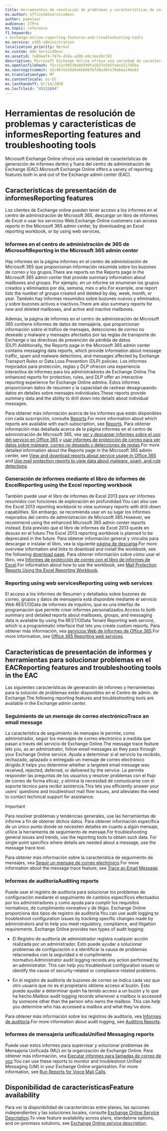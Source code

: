 ```yaml
---
title: Herramientas de resolución de problemas y características de informes
ms.author: office365servicedesc
author: pamelaar
audience: ITPro
ms.topic: reference
f1_keywords:
- exchange-online-reporting-features-and-troubleshooting-tools
ms.service: o365-administration
localization_priority: Normal
ms.custom: Adm_ServiceDesc
ms.assetid: 7a89aaf4-747a-434a-a20b-ebc1ee10c742
description: Microsoft Exchange Online ofrece una variedad de características de generación de informes dentro y fuera del centro de administración de Exchange (EAC).
ms.openlocfilehash: f2cc51c9923be8d399fa2837e5b5fabe3117d5ba
ms.sourcegitcommit: d2cd67e52dd646b68bfbfd8a387e70a6da140a62
ms.translationtype: MT
ms.contentlocale: es-ES
ms.lasthandoff: 07/14/2020
ms.locfileid: "45132604"
---
```

# <a name="reporting-features-and-troubleshooting-tools"></a><span data-ttu-id="5c263-103">Herramientas de resolución de problemas y características de informes</span><span class="sxs-lookup"><span data-stu-id="5c263-103">Reporting features and troubleshooting tools</span></span>

<span data-ttu-id="5c263-104">Microsoft Exchange Online ofrece una variedad de características de generación de informes dentro y fuera del centro de administración de Exchange (EAC).</span><span class="sxs-lookup"><span data-stu-id="5c263-104">Microsoft Exchange Online offers a variety of reporting features both in and out of the Exchange admin center (EAC).</span></span>
  
## <a name="reporting-features"></a><span data-ttu-id="5c263-105">Características de presentación de informes</span><span class="sxs-lookup"><span data-stu-id="5c263-105">Reporting features</span></span>

<span data-ttu-id="5c263-106">Los clientes de Exchange online pueden tener acceso a los informes en el centro de administración de Microsoft 365, descargar un libro de informes de Excel o usar los servicios Web.</span><span class="sxs-lookup"><span data-stu-id="5c263-106">Exchange Online customers can access reports in the Microsoft 365 admin center, by downloading an Excel reporting workbook, or by using web services.</span></span>
  
### <a name="reporting-in-the-microsoft-365-admin-center"></a><span data-ttu-id="5c263-107">Informes en el centro de administración de 365 de Microsoft</span><span class="sxs-lookup"><span data-stu-id="5c263-107">Reporting in the Microsoft 365 admin center</span></span>

<span data-ttu-id="5c263-108">Hay informes en la página informes en el centro de administración de Microsoft 365 que proporcionan información resumida sobre los buzones de correo y los grupos.</span><span class="sxs-lookup"><span data-stu-id="5c263-108">There are reports on the Reports page in the Microsoft 365 admin center that provide summary information about mailboxes and groups.</span></span> <span data-ttu-id="5c263-109">Por ejemplo, en un informe se enumeran los grupos creados y eliminados por día, semana, mes o año.</span><span class="sxs-lookup"><span data-stu-id="5c263-109">For example, one report lists the number of groups created and deleted by day, week, month, or year.</span></span> <span data-ttu-id="5c263-110">También hay informes resumidos sobre buzones nuevos y eliminados, y sobre buzones activos e inactivos.</span><span class="sxs-lookup"><span data-stu-id="5c263-110">There are also summary reports for new and deleted mailboxes, and active and inactive mailboxes.</span></span> 
  
<span data-ttu-id="5c263-111">Además, la página de informes en el centro de administración de Microsoft 365 contiene informes de datos de mensajería, que proporcionan información sobre el tráfico de mensajes, detecciones de correo no deseado y malware y mensajes afectados por las reglas de transporte de Exchange o las directivas de prevención de pérdida de datos (DLP).</span><span class="sxs-lookup"><span data-stu-id="5c263-111">Additionally, the Reports page in the Microsoft 365 admin center contains messaging data reports, which provide information about message traffic, spam and malware detections, and messages affected by Exchange Transport Rules or Data Loss Prevention (DLP) policies.</span></span> <span data-ttu-id="5c263-112">Los informes mejorados para protección, reglas y DLP ofrecen una experiencia interactiva de informes para los administradores de Exchange Online.</span><span class="sxs-lookup"><span data-stu-id="5c263-112">The enhanced reports for protection, rules, and DLP offer an interactive reporting experience for Exchange Online admins.</span></span> <span data-ttu-id="5c263-113">Estos informes proporcionan datos de resumen y la capacidad de rastrear desagrupando datos en detalles sobre mensajes individuales.</span><span class="sxs-lookup"><span data-stu-id="5c263-113">These reports provide summary data and the ability to drill down into details about individual messages.</span></span>
  
<span data-ttu-id="5c263-114">Para obtener más información acerca de los informes que están disponibles con cada suscripción, consulte [Reports](../office-365-platform-service-description/reports.md).</span><span class="sxs-lookup"><span data-stu-id="5c263-114">For more information about which reports are available with each subscription, see [Reports](../office-365-platform-service-description/reports.md).</span></span> <span data-ttu-id="5c263-115">Para obtener información más detallada acerca de la página informes en el centro de administración de Microsoft 365, vea [ver y descargar informes sobre el uso del servicio en Office 365](https://go.microsoft.com/fwlink/p/?LinkId=401187) y [usar informes de protección de correo para ver datos sobre malware, correo no deseado y detecciones de reglas](https://go.microsoft.com/fwlink/p/?LinkID=401102).</span><span class="sxs-lookup"><span data-stu-id="5c263-115">For more detailed information about the Reports page in the Microsoft 365 admin center, see [View and download reports about service usage in Office 365](https://go.microsoft.com/fwlink/p/?LinkId=401187) and [Use mail protection reports to view data about malware, spam, and rule detections](https://go.microsoft.com/fwlink/p/?LinkID=401102).</span></span>
  
### <a name="reporting-using-the-excel-reporting-workbook"></a><span data-ttu-id="5c263-116">Generación de informes mediante el libro de informes de Excel</span><span class="sxs-lookup"><span data-stu-id="5c263-116">Reporting using the Excel reporting workbook</span></span>

<span data-ttu-id="5c263-117">También puede usar el libro de informes de Excel 2013 para ver informes resumidos con funciones de exploración en profundidad.</span><span class="sxs-lookup"><span data-stu-id="5c263-117">You can also use the Excel 2013 reporting workbook to view summary reports with drill-down capabilities.</span></span> <span data-ttu-id="5c263-118">Sin embargo, se recomienda usar en su lugar los informes mejorados del centro de administración de Microsoft 365.</span><span class="sxs-lookup"><span data-stu-id="5c263-118">However, we recommend using the enhanced Microsoft 365 admin center reports instead.</span></span> <span data-ttu-id="5c263-119">Está previsto que el libro de informes de Excel 2013 quede en desuso en el futuro.</span><span class="sxs-lookup"><span data-stu-id="5c263-119">The Excel 2013 reporting workbook is planned to be deprecated in the future.</span></span> <span data-ttu-id="5c263-120">Para obtener información general y vínculos para descargar e instalar el libro, vea la siguiente [página de descarga](https://go.microsoft.com/fwlink/p/?LinkId=271776).</span><span class="sxs-lookup"><span data-stu-id="5c263-120">For more overview information and links to download and install the workbook, see the following [download page](https://go.microsoft.com/fwlink/p/?LinkId=271776).</span></span> <span data-ttu-id="5c263-121">Para obtener información sobre cómo usar el libro, vea [Informes de protección de correo con el libro de informes de Excel](https://go.microsoft.com/fwlink/p/?LinkId=285211).</span><span class="sxs-lookup"><span data-stu-id="5c263-121">For information about how to use the workbook, see [Mail Protection Reports Using the Excel Reporting Workbook](https://go.microsoft.com/fwlink/p/?LinkId=285211).</span></span> 
  
### <a name="reporting-using-web-services"></a><span data-ttu-id="5c263-122">Reporting using web services</span><span class="sxs-lookup"><span data-stu-id="5c263-122">Reporting using web services</span></span>

<span data-ttu-id="5c263-123">El acceso a los informes de Resumen y detallados sobre buzones de correo, grupos y datos de mensajería está disponible mediante el servicio Web REST/OData de informes de inquilino, que es una interfaz de programación que permite crear informes personalizados.</span><span class="sxs-lookup"><span data-stu-id="5c263-123">Access to both summary and detailed reports about mailboxes, groups, and messaging data is available by using the REST/OData Tenant Reporting web service, which is a programmatic interface that lets you create custom reports.</span></span> <span data-ttu-id="5c263-124">Para obtener más información, vea [servicios Web de informes de Office 365](https://go.microsoft.com/fwlink/p/?LinkId=287041).</span><span class="sxs-lookup"><span data-stu-id="5c263-124">For more information, see [Office 365 Reporting web services](https://go.microsoft.com/fwlink/p/?LinkId=287041).</span></span>
  
## <a name="reporting-features-and-troubleshooting-tools-in-the-eac"></a><span data-ttu-id="5c263-125">Características de presentación de informes y herramientas para solucionar problemas en el EAC</span><span class="sxs-lookup"><span data-stu-id="5c263-125">Reporting features and troubleshooting tools in the EAC</span></span>

<span data-ttu-id="5c263-126">Las siguientes características de generación de informes y herramientas para la solución de problemas están disponibles en el Centro de admin. de Exchange.</span><span class="sxs-lookup"><span data-stu-id="5c263-126">The following reporting features and troubleshooting tools are available in the Exchange admin center.</span></span>
  
### <a name="trace-an-email-message"></a><span data-ttu-id="5c263-127">Seguimiento de un mensaje de correo electrónico</span><span class="sxs-lookup"><span data-stu-id="5c263-127">Trace an email message</span></span>

<span data-ttu-id="5c263-128">La característica de seguimiento de mensajes le permite, como administrador, seguir los mensajes de correo electrónico a medida que pasan a través del servicio de Exchange Online.</span><span class="sxs-lookup"><span data-stu-id="5c263-128">The message trace feature lets you, as an administrator, follow email messages as they pass through your Exchange Online service.</span></span> <span data-ttu-id="5c263-129">Ayuda a determinar si el servicio ha recibido, rechazado, aplazado o entregado un mensaje de correo electrónico dirigido.</span><span class="sxs-lookup"><span data-stu-id="5c263-129">It helps you determine whether a targeted email message was received, rejected, deferred, or delivered by the service.</span></span> <span data-ttu-id="5c263-130">Le permite responder las preguntas de los usuarios y resolver problemas con el flujo de correo de forma eficaz, y elimina la necesidad de comunicarse con el soporte técnico para recibir asistencia.</span><span class="sxs-lookup"><span data-stu-id="5c263-130">This lets you efficiently answer your users' questions and troubleshoot mail flow issues, and alleviates the need to contact technical support for assistance.</span></span>
  
> [!IMPORTANT]
> <span data-ttu-id="5c263-p107">Para resolver problemas y tendencias generales, use las herramientas de informe a fin de obtener dichos datos. Para obtener información específica de un único punto donde se necesiten detalles en cuanto a algún mensaje, utilice la herramienta de seguimiento de mensaje.</span><span class="sxs-lookup"><span data-stu-id="5c263-p107">For troubleshooting general issues and trends, use the reporting tools to obtain such data. For single point specifics where details are needed about a message, use the message trace tool.</span></span> 
  
<span data-ttu-id="5c263-133">Para obtener más información sobre la característica de seguimiento de mensajes, vea [Seguir un mensaje de correo electrónico](https://go.microsoft.com/fwlink/p/?LinkId=271777).</span><span class="sxs-lookup"><span data-stu-id="5c263-133">For more information about the message trace feature, see [Trace an Email Message](https://go.microsoft.com/fwlink/p/?LinkId=271777).</span></span>
  
### <a name="auditing-reports"></a><span data-ttu-id="5c263-134">Informes de auditoría</span><span class="sxs-lookup"><span data-stu-id="5c263-134">Auditing reports</span></span>

<span data-ttu-id="5c263-p108">Puede usar el registro de auditoría para solucionar los problemas de configuración mediante el seguimiento de cambios específicos efectuados por los administradores y como ayuda para cumplir los requisitos normativos, de cumplimiento normativo y de litigio. Exchange Online proporciona dos tipos de registro de auditoría:</span><span class="sxs-lookup"><span data-stu-id="5c263-p108">You can use audit logging to troubleshoot configuration issues by tracking specific changes made by administrators and to help you meet regulatory, compliance, and litigation requirements. Exchange Online provides two types of audit logging:</span></span>
  
- <span data-ttu-id="5c263-p109">El Registro de auditoría de administrador registra cualquier acción realizada por un administrador. Esto puede ayudar a solucionar problemas de configuración o a identificar la causa de problemas relacionados con la seguridad o el cumplimiento normativo.</span><span class="sxs-lookup"><span data-stu-id="5c263-p109">Administrator audit logging records any action performed by an administrator. This can help you troubleshoot configuration issues or identify the cause of security-related or compliance-related problems.</span></span> 
    
- <span data-ttu-id="5c263-p110">En el registro de auditoría de buzones de correo se indica cada vez que otro usuario que no es el propietario obtiene acceso al buzón. Esto puede ayudar a determinar quién ha tenido acceso a un buzón y lo que ha hecho.</span><span class="sxs-lookup"><span data-stu-id="5c263-p110">Mailbox audit logging records whenever a mailbox is accessed by someone other than the person who owns the mailbox. This can help you determine who has accessed a mailbox and what they've done.</span></span> 
    
<span data-ttu-id="5c263-141">Para obtener más información sobre los registros de auditoría, vea [Informes de auditoría](https://go.microsoft.com/fwlink/p/?LinkId=271779).</span><span class="sxs-lookup"><span data-stu-id="5c263-141">For more information about audit logging, see [Auditing Reports](https://go.microsoft.com/fwlink/p/?LinkId=271779).</span></span>
  
### <a name="unified-messaging-reports"></a><span data-ttu-id="5c263-142">Informes de mensajería unificada</span><span class="sxs-lookup"><span data-stu-id="5c263-142">Unified Messaging reports</span></span>

<span data-ttu-id="5c263-p111">Puede usar estos informes para supervisar y solucionar problemas de Mensajería Unificada (MU) en la organización de Exchange Online. Para obtener más información, vea [Ejecutar informes para llamadas de correo de voz](https://go.microsoft.com/fwlink/p/?LinkId=287042).</span><span class="sxs-lookup"><span data-stu-id="5c263-p111">You can use these reports to monitor and troubleshoot Unified Messaging (UM) in your Exchange Online organization. For more information, see [Run Reports for Voice Mail Calls](https://go.microsoft.com/fwlink/p/?LinkId=287042).</span></span>
  
## <a name="feature-availability"></a><span data-ttu-id="5c263-145">Disponibilidad de características</span><span class="sxs-lookup"><span data-stu-id="5c263-145">Feature availability</span></span>

<span data-ttu-id="5c263-146">Para ver la disponibilidad de características entre planes, las opciones independientes y las soluciones locales, consulte [Exchange Online Service Description](exchange-online-service-description.md).</span><span class="sxs-lookup"><span data-stu-id="5c263-146">To view feature availability across plans, standalone options, and on-premises solutions, see [Exchange Online service description](exchange-online-service-description.md).</span></span>
  

